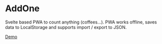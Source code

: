 # AddOne

Svelte based PWA to count anything (coffees...). PWA works offline, saves data to LocalStorage and supports import / export to JSON.

[Demo](https://addone.pa2lo.net)